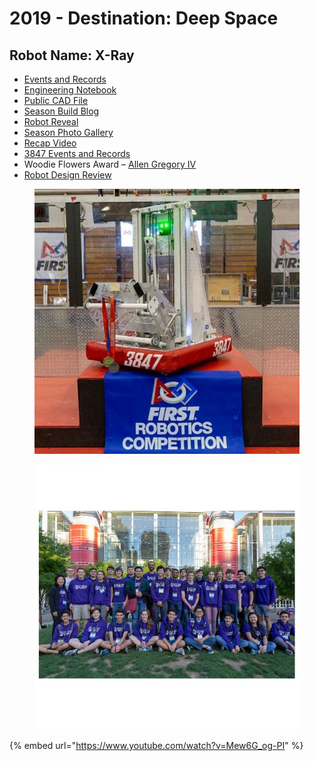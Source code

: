 # 2019 - Destination: Deep Space

## Robot Name: X-Ray

* [Events and Records](http://thebluealliance.com/team/3847/2019)
* [Engineering Notebook](https://docs.google.com/document/d/1UM7cxv9mnIUyeA96mlS-cMU9e\_5fjIZmo04mLEkEGiQ/edit#heading=h.r9mo13aikjqd)
* [Public CAD File](https://workbench.grabcad.com/workbench/projects/gc9jNvnszkrrVR9nWhwEHqGmFzdSl9BPI9HepOdZ7ObWL1#/space/gcJc1n7AnXmeuQffJLVnhnGI63PTh0AZgIBBOmjM7XmRuW)
* [Season Build Blog](http://blog.spectrum3847.org/2019/01/2019-dds-day-1.html)
* [Robot Reveal](https://youtu.be/QPPur1nr1Ww)
* [Season Photo Gallery](https://photos.spectrum3847.org/2019-FRC)
* [Recap Video](https://youtu.be/RnaAorAuy\_k)
* [3847 Events and Records](https://www.thebluealliance.com/team/3847/2019)
* Woodie Flowers Award – [Allen Gregory IV](https://photos.spectrum3847.org/2019-FRC/Woodie-Flowers-Award-2019/)
* [Robot Design Review](https://youtu.be/roJK6Ff9z\_Q)

<figure><img src="../.gitbook/assets/image (19).png" alt="" width="563"><figcaption></figcaption></figure>

<figure><img src="../.gitbook/assets/image (20).png" alt="" width="563"><figcaption></figcaption></figure>

{% embed url="https://www.youtube.com/watch?v=Mew6G_og-PI" %}
